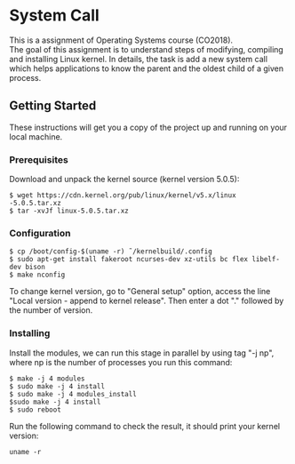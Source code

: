 # System Call

This is a assignment of Operating Systems course (CO2018). \
The goal of this assignment is to understand steps of modifying, compiling and installing Linux kernel. In details, the task is add a new system call which helps applications to know the parent and the oldest child of a given process.

## Getting Started

These instructions will get you a copy of the project up and running on your local machine.

### Prerequisites

Download and unpack the kernel source (kernel version 5.0.5):

```
$ wget https://cdn.kernel.org/pub/linux/kernel/v5.x/linux -5.0.5.tar.xz
$ tar -xvJf linux-5.0.5.tar.xz
```
### Configuration

```
$ cp /boot/config-$(uname -r) ˜/kernelbuild/.config
$ sudo apt-get install fakeroot ncurses-dev xz-utils bc flex libelf-dev bison
$ make nconfig
```
To change kernel version, go to "General setup" option, access the line "Local version - append to kernel release". Then enter a dot "." followed by the number of version. 

### Installing

Install the modules, we can run this stage in parallel by using tag "-j np", where np is the number of processes you run this command:

```
$ make -j 4 modules
$ sudo make -j 4 install
$ sudo make -j 4 modules_install
$sudo make -j 4 install
$ sudo reboot
```

Run the following command to check the result, it should print your kernel version:

```
uname -r
```
